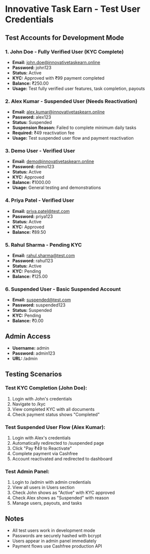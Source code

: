 # Innovative Task Earn - Test User Credentials

## Test Accounts for Development Mode

### 1. John Doe - Fully Verified User (KYC Complete)
- **Email:** john.doe@innovativetaskearn.online
- **Password:** john123
- **Status:** Active
- **KYC:** Approved with ₹99 payment completed
- **Balance:** ₹250.00
- **Usage:** Test fully verified user features, task completion, payouts

### 2. Alex Kumar - Suspended User (Needs Reactivation)
- **Email:** alex.kumar@innovativetaskearn.online
- **Password:** alex123
- **Status:** Suspended
- **Suspension Reason:** Failed to complete minimum daily tasks
- **Required:** ₹49 reactivation fee
- **Usage:** Test suspended user flow and payment reactivation

### 3. Demo User - Verified User
- **Email:** demo@innovativetaskearn.online
- **Password:** demo123
- **Status:** Active
- **KYC:** Approved
- **Balance:** ₹1000.00
- **Usage:** General testing and demonstrations

### 4. Priya Patel - Verified User
- **Email:** priya.patel@test.com
- **Password:** priya123
- **Status:** Active
- **KYC:** Approved
- **Balance:** ₹89.50

### 5. Rahul Sharma - Pending KYC
- **Email:** rahul.sharma@test.com
- **Password:** rahul123
- **Status:** Active
- **KYC:** Pending
- **Balance:** ₹125.00

### 6. Suspended User - Basic Suspended Account
- **Email:** suspended@test.com
- **Password:** suspended123
- **Status:** Suspended
- **KYC:** Pending
- **Balance:** ₹0.00

## Admin Access
- **Username:** admin
- **Password:** admin123
- **URL:** /admin

## Testing Scenarios

### Test KYC Completion (John Doe):
1. Login with John's credentials
2. Navigate to /kyc
3. View completed KYC with all documents
4. Check payment status shows "Completed"

### Test Suspended User Flow (Alex Kumar):
1. Login with Alex's credentials
2. Automatically redirected to /suspended page
3. Click "Pay ₹49 to Reactivate"
4. Complete payment via Cashfree
5. Account reactivated and redirected to dashboard

### Test Admin Panel:
1. Login to /admin with admin credentials
2. View all users in Users section
3. Check John shows as "Active" with KYC approved
4. Check Alex shows as "Suspended" with reason
5. Manage users, payouts, and tasks

## Notes
- All test users work in development mode
- Passwords are securely hashed with bcrypt
- Users appear in admin panel immediately
- Payment flows use Cashfree production API